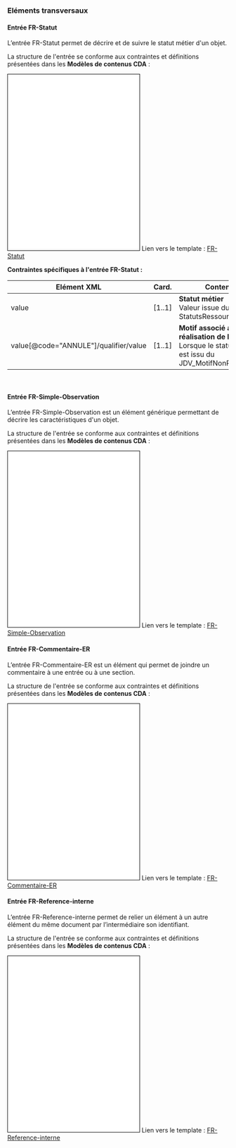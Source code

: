 ### Eléments transversaux

#### Entrée FR-Statut

L’entrée FR-Statut permet de décrire et de suivre le statut métier d'un objet.

La structure de l'entrée se conforme aux contraintes et définitions présentées dans les **Modèles de contenus CDA** :

<iframe src="./cda/TDDUI-html/tmp-1.2.250.1.213.1.1.3.217-DYNAMIC.html" height="400" id="FR-Statut" style="border: 1px solid black" sandbox="allow-same-origin allow-scripts"></iframe>
Lien vers le template : <a href="./cda/TDDUI-html/tmp-1.2.250.1.213.1.1.3.217-DYNAMIC.html" target="_blank">FR-Statut</a>

**Contraintes spécifiques à l'entrée FR-Statut :**

<table id="statut">
    <thead>
        <tr>
            <th>Elément XML</th>
            <th>Card.</th>
            <th>Contenu de l'élément CDA</th>
        </tr>
    </thead>
    <tbody>
        <tr id="value">
            <td>value</td>
            <td>[1..1]</td>
            <td><strong>Statut métier</strong><br>Valeur issue du JDV_J281-StatutsRessourcesMS</td>
        </tr>
        <tr id="value">
            <td>value[@code="ANNULE"]/qualifier/value</td>
            <td>[1..1]</td>
            <td><strong>Motif associé au statut de non-réalisation de l’évènement</strong><br>Lorsque le statut est à "Annulé", le motif est issu du JDV_MotifNonRealisationEvenement_CISIS.</td>
        </tr>
    </tbody>
</table>
<br>

#### Entrée FR-Simple-Observation

L’entrée FR-Simple-Observation est un élément générique permettant de décrire les caractéristiques d'un objet.

La structure de l'entrée se conforme aux contraintes et définitions présentées dans les **Modèles de contenus CDA** :

<iframe src="./cda/TDDUI-html/tmp-1.2.250.1.213.1.1.3.48-DYNAMIC.html" height="400" id="FR-Simple-Observation" style="border: 1px solid black" sandbox="allow-same-origin allow-scripts"></iframe>
Lien vers le template : <a href="./cda/TDDUI-html/tmp-1.2.250.1.213.1.1.3.48-DYNAMIC.html" target="_blank">FR-Simple-Observation</a>

<br>

#### Entrée FR-Commentaire-ER

L’entrée FR-Commentaire-ER est un élément qui permet de joindre un commentaire à une entrée ou à une section.

La structure de l'entrée se conforme aux contraintes et définitions présentées dans les **Modèles de contenus CDA** :

<iframe src="./cda/TDDUI-html/tmp-1.2.250.1.213.1.1.3.32-DYNAMIC.html" height="400" id="FR-Commentaire-ER" style="border: 1px solid black" sandbox="allow-same-origin allow-scripts"></iframe>
Lien vers le template : <a href="./cda/TDDUI-html/tmp-1.2.250.1.213.1.1.3.32-DYNAMIC.html" target="_blank">FR-Commentaire-ER</a>

<br>

#### Entrée FR-Reference-interne

L’entrée FR-Reference-interne permet de relier un élément à un autre élément du même document par l’intermédiaire son identifiant.

La structure de l'entrée se conforme aux contraintes et définitions présentées dans les **Modèles de contenus CDA** :

<iframe src="./cda/TDDUI-html/tmp-1.2.250.1.213.1.1.3.36-DYNAMIC.html" height="400" id="FR-Reference-interne" style="border: 1px solid black" sandbox="allow-same-origin allow-scripts"></iframe>
Lien vers le template : <a href="./cda/TDDUI-html/tmp-1.2.250.1.213.1.1.3.36-DYNAMIC.html" target="_blank">FR-Reference-interne</a>

<br>